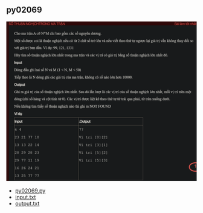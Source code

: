 ## py02069
![alt text](image.png)
- [py02069.py](py02069.py)
- [input.txt](input.txt)
- [output.txt](output.txt)
